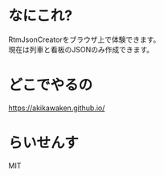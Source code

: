 # なにこれ?
RtmJsonCreatorをブラウザ上で体験できます。  
現在は列車と看板のJSONのみ作成できます。

# どこでやるの
https://akikawaken.github.io/

# らいせんす
MIT
